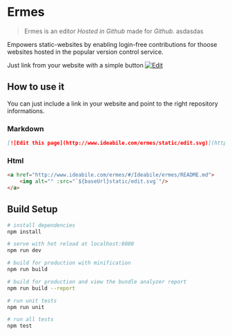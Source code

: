 # Ermes

> Ermes is an editor <i>Hosted in Github</i> made for <i>Github</i>.
asdasdas

Empowers static-websites by enabling login-free contributions for thoose websites hosted in the popular version control service.

Just link from your website with a simple button [![Edit](http://www.ideabile.com/ermes/static/edit.svg)](http://www.ideabile.com/ermes/#!/Ideabile/ermes/README.md)

## How to use it
You can just include a link in your website and point to the right repository informations.

### Markdown
``` markdown
[![Edit this page](http://www.ideabile.com/ermes/static/edit.svg)](http://www.ideabile.com/ermes/#/Ideabile/ermes/README.md)
```

### Html
```html
<a href="http://www.ideabile.com/ermes/#/Ideabile/ermes/README.md">
    <img alt="" :src="`${baseUrl}static/edit.svg`"/>
</a>
```


## Build Setup

``` bash
# install dependencies
npm install

# serve with hot reload at localhost:8080
npm run dev

# build for production with minification
npm run build

# build for production and view the bundle analyzer report
npm run build --report

# run unit tests
npm run unit

# run all tests
npm test
```
